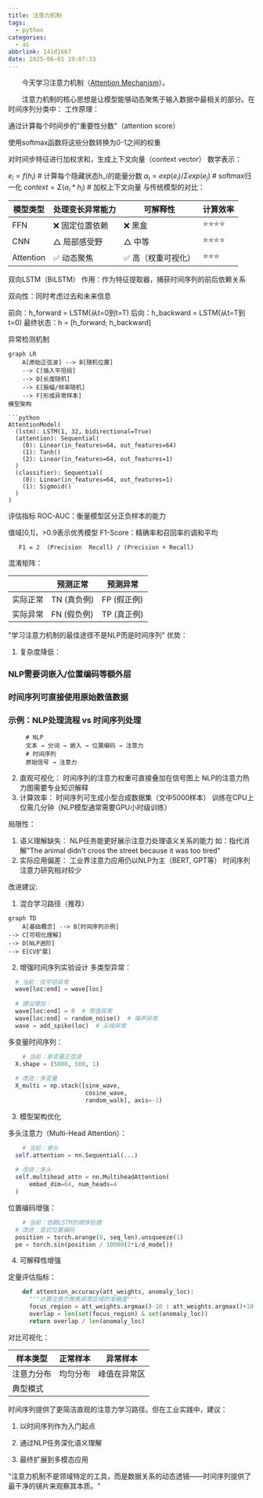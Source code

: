 ```yaml
---
title: 注意力机制
tags:
  - python
categories:
  - ai
abbrlink: 141d1667
date: 2025-06-01 19:07:33
---
```

&emsp;&emsp;今天学习注意力机制（[Attention Mechanism](https://towardsdatascience.com/hands-on-attention-mechanism-for-time-series-classification-with-python/)）。
<!--less-->
&emsp;&emsp;注意力机制的核心思想是让模型能够动态聚焦于输入数据中最相关的部分。在时间序列分类中：
工作原理：

通过计算每个时间步的"重要性分数"（attention score）

使用softmax函数将这些分数转换为0-1之间的权重

对时间步特征进行加权求和，生成上下文向量（context vector）
数学表示：

   $e_i = f(h_i)$  # 计算每个隐藏状态h_i的能量分数
   $α_i = exp(e_i) / Σ exp(e_j)$  # softmax归一化
   $context = Σ (α_i * h_i)$  # 加权上下文向量
与传统模型的对比：

|模型类型 |处理变长异常能力 |可解释性 |计算效率|
|-------|------|------|------|
|FFN |❌ 固定位置依赖 |❌ 黑盒 |⭐⭐⭐⭐|
|CNN |△ 局部感受野 |△ 中等 |⭐⭐⭐⭐|
|Attention | ✅ 动态聚焦| ✅ 高（权重可视化）| ⭐⭐⭐|

双向LSTM（BiLSTM）
作用：作为特征提取器，捕获时间序列的前后依赖关系

双向性：同时考虑过去和未来信息
  
  前向：h_forward = LSTM(从t=0到t=T)
  后向：h_backward = LSTM(从t=T到t=0)
  最终状态：h = [h_forward; h_backward]

异常检测机制

```mermaid
graph LR
    A[原始正弦波] --> B[随机位置]
    --> C[插入平坦段]
    --> D[长度随机]
    --> E[振幅/频率随机]
    --> F[形成异常样本]
模型架构

```python
AttentionModel(
  (lstm): LSTM(1, 32, bidirectional=True)
  (attention): Sequential(
    (0): Linear(in_features=64, out_features=64)
    (1): Tanh()
    (2): Linear(in_features=64, out_features=1)
  )
  (classifier): Sequential(
    (0): Linear(in_features=64, out_features=1)
    (1): Sigmoid()
  )
)
```

评估指标
ROC-AUC：衡量模型区分正负样本的能力

值域[0,1]，>0.9表示优秀模型
F1-Score：精确率和召回率的调和平均
```
   F1 = 2  (Precision  Recall) / (Precision + Recall)
``` 
混淆矩阵：

   |            |预测正常  |  预测异常|
   |------|------|------|
   |实际正常   |TN (真负例)  |FP (假正例)|
   |实际异常   |FN (假负例)  |TP (真正例)|
   

"学习注意力机制的最佳途径不是NLP而是时间序列"
优势：
1. 复杂度降低：
### NLP需要词嵌入/位置编码等额外层
### 时间序列可直接使用原始数值数据
### 示例：NLP处理流程 vs 时间序列处理
```
     # NLP
     文本 → 分词 → 嵌入 → 位置编码 → 注意力
     # 时间序列
     原始信号 → 注意力
``` 
2. 直观可视化：
  时间序列的注意力权重可直接叠加在信号图上
  NLP的注意力热力图需要专业知识解释
3. 计算效率：
  时间序列可生成小型合成数据集（文中5000样本）
  训练在CPU上仅需几分钟（NLP模型通常需要GPU小时级训练）

局限性：
1. 语义理解缺失：
 NLP任务能更好展示注意力处理语义关系的能力
 如：指代消解"The animal didn't cross the street because it was too tired"
2. 实际应用偏差：
  工业界注意力应用仍以NLP为主（BERT, GPT等）
  时间序列注意力研究相对较少

改进建议:
1. 混合学习路径（推荐）

```mermaid
graph TD
    A[基础概念] --> B[时间序列示例]
--> C[可视化理解]
--> D[NLP进阶]
--> E[CV扩展]
```

2. 增强时间序列实验设计
  多类型异常：
``` python
  # 当前：仅平坦异常
  wave[loc:end] = wave[loc] 
  
  # 建议增加：
  wave[loc:end] = 0  # 零值异常
  wave[loc:end] = random_noise()  # 噪声异常
  wave = add_spike(loc)  # 尖峰异常
``` 
多变量时间序列：
``` python
    # 当前：单变量正弦波
  X.shape = (5000, 500, 1)
  
  # 改进：多变量
  X_multi = np.stack([sine_wave, 
                      cosine_wave, 
                      random_walk], axis=-1)
```
3. 模型架构优化

多头注意力（Multi-Head Attention）：
``` python
    # 当前：单头
  self.attention = nn.Sequential(...)
  
  # 改进：多头
  self.multihead_attn = nn.MultiheadAttention(
      embed_dim=64, num_heads=4
  )
``` 
位置编码增强：
``` python
    # 当前：依赖LSTM的顺序处理
  # 改进：显式位置编码
  position = torch.arange(0, seq_len).unsqueeze(1)
  pe = torch.sin(position / 10000(2*i/d_model))
``` 
4. 可解释性增强

定量评估指标：
``` python
    def attention_accuracy(att_weights, anomaly_loc):
      """计算注意力聚焦异常区域的准确度"""
      focus_region = att_weights.argmax()-10 : att_weights.argmax()+10
      overlap = len(set(focus_region) & set(anomaly_loc))
      return overlap / len(anomaly_loc)
``` 
对比可视化：

|样本类型 |正常样本| 异常样本|
|------|------|------|
|注意力分布| 均匀分布| 峰值在异常区|
|典型模式| | |

时间序列提供了更简洁直观的注意力学习路径。但在工业实践中，建议：
1. 以时间序列作为入门起点

2. 通过NLP任务深化语义理解

3. 最终扩展到多模态应用

"注意力机制不是领域特定的工具，而是数据关系的动态透镜——时间序列提供了最干净的镜片来观察其本质。"
